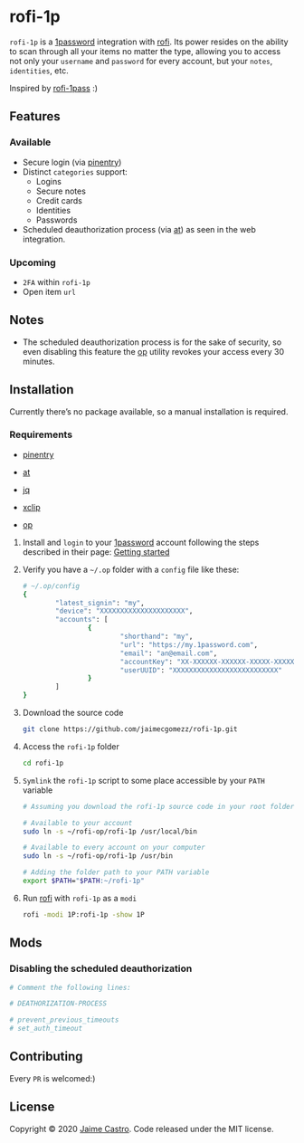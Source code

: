 # rofi-1p

`rofi-1p` is a [1password](https://1password.com/) integration with [rofi](https://github.com/davatorium/rofi). Its power resides on the ability to scan through all your items no matter the type, allowing you to access not only your `username` and `password` for every account, but your `notes`, `identities`, etc.

Inspired by [rofi-1pass](https://github.com/Mange/rofi-lpass) :)



## Features

### Available

- Secure login (via [pinentry](https://www.gnupg.org/related_software/pinentry/index.html))
- Distinct `categories` support:
  - Logins
  - Secure notes
  - Credit cards
  - Identities
  - Passwords
- Scheduled deauthorization process (via [at](http://manpages.org/at)) as seen in the web integration.



### Upcoming

-  `2FA` within `rofi-1p`
- Open item `url`





## Notes

- The scheduled deauthorization process is for the sake of security, so even disabling this feature the [op](https://support.1password.com/command-line-getting-started/) utility revokes your access every 30 minutes.





## Installation

Currently there’s no package available, so a manual installation is required.

### Requirements

- [pinentry](https://www.gnupg.org/related_software/pinentry/index.html)

- [at](http://manpages.org/at)

- [jq](https://stedolan.github.io/jq/)

- [xclip](http://manpages.org/xclip)

- [op](https://support.1password.com/command-line-getting-started/)

  

1. Install and `login` to your [1password](https://1password.com/) account following the steps described in their page: [Getting started](https://support.1password.com/command-line-getting-started/)

2. Verify you have a `~/.op` folder with a `config` file like these:

   ```sh
   # ~/.op/config
   {
           "latest_signin": "my",
           "device": "XXXXXXXXXXXXXXXXXXXXX",
           "accounts": [
                   {
                           "shorthand": "my",
                           "url": "https://my.1password.com",
                           "email": "an@email.com",
                           "accountKey": "XX-XXXXXX-XXXXXX-XXXXX-XXXXX-XXXXX-XXXXX",
                           "userUUID": "XXXXXXXXXXXXXXXXXXXXXXXXXX"
                   }
           ]
   }
   ```

3. Download the source code

   ```sh
   git clone https://github.com/jaimecgomezz/rofi-1p.git
   ```

4. Access the `rofi-1p` folder

   ```sh
   cd rofi-1p
   ```

5. `Symlink` the `rofi-1p` script to some place accessible by your `PATH` variable

   ```sh
   # Assuming you download the rofi-1p source code in your root folder: ~/
   
   # Available to your account
   sudo ln -s ~/rofi-op/rofi-1p /usr/local/bin
   
   # Available to every account on your computer
   sudo ln -s ~/rofi-op/rofi-1p /usr/bin
   
   # Adding the folder path to your PATH variable
   export $PATH="$PATH:~/rofi-1p"
   ```

6. Run [rofi](https://github.com/davatorium/rofi) with `rofi-1p` as a `modi`

   ```sh
   rofi -modi 1P:rofi-1p -show 1P
   ```





## Mods

### Disabling the scheduled deauthorization

```sh
# Comment the following lines:

# DEATHORIZATION-PROCESS

# prevent_previous_timeouts
# set_auth_timeout
```





## Contributing

Every `PR` is welcomed:)





## License

Copyright © 2020  [Jaime Castro](https://github.com/jaimecgomezz). Code released under the MIT license.


